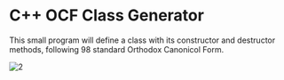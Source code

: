 # C++ OCF Class Generator

This small program will define a class with its constructor and destructor methods, following 98 standard Orthodox Canonicol Form.</br>

![2](https://user-images.githubusercontent.com/86273901/180147527-5fcb8ac8-7f06-4ee1-9ea9-4dd28cdbc7b4.png)
